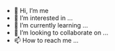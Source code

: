 - 👋 Hi, I’m me
- 👀 I’m interested in ...
- 🌱 I’m currently learning ...
- 💞️ I’m looking to collaborate on ...
- 📫 How to reach me ...

<!---
austintheoz/austintheoz is a ✨ special ✨ repository because its `README.md` (this file) appears on your GitHub profile.
You can click the Preview link to take a look at your changes.
--->
